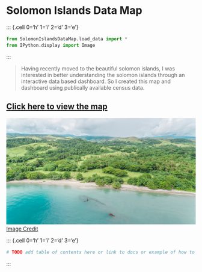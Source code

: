# Solomon Islands Data Map

::: {.cell 0=‘h’ 1=‘i’ 2=‘d’ 3=‘e’}

``` python
from SolomonIslandsDataMap.load_data import *
from IPython.display import Image
```

:::

> Having recently moved to the beautiful solomon islands, I was
> interested in better understanding the solomon islands through an
> interactive data based dashboard. So I created this map and dashboard
> using publically available census data.

## [Click here to view the map](https://unsplash.com/@glt23)

[![Guadacanal](img/gilly-tanabose-o7oV-rGy53Y-unsplash.jpg)](https://solomonislandsdatamap.onrender.com/)
[Image Credit](https://unsplash.com/@glt23)

::: {.cell 0=‘h’ 1=‘i’ 2=‘d’ 3=‘e’}

``` python
# TODO add table of contents here or link to docs or example of how to use?
```

:::
